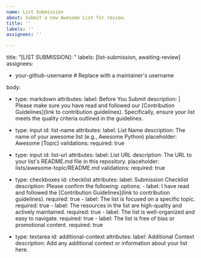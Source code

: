 ```yaml
---
name: List Submission
about: Submit a new Awesome List for review.
title: ''
labels: ''
assignees: ''

---
```


title: "[LIST SUBMISSION]: "
labels: [list-submission, awaiting-review]
assignees:
  - your-github-username # Replace with a maintainer's username

body:
  - type: markdown
    attributes:
      label: Before You Submit
      description: |
        Please make sure you have read and followed our [Contribution Guidelines](link to contribution guidelines).  Specifically, ensure your list meets the quality criteria outlined in the guidelines.

  - type: input
    id: list-name
    attributes:
      label: List Name
      description: The name of your awesome list (e.g., Awesome Python)
      placeholder: Awesome [Topic]
    validations:
      required: true
  - type: input
    id: list-url
    attributes:
      label: List URL
      description: The URL to your list's README.md file in this repository.
      placeholder: lists/awesome-topic/README.md
    validations:
      required: true

  - type: checkboxes
    id: checklist
    attributes:
      label: Submission Checklist
      description: Please confirm the following:
      options:
        - label: I have read and followed the [Contribution Guidelines](link to contribution guidelines).
          required: true
        - label: The list is focused on a specific topic.
          required: true
        - label: The resources in the list are high-quality and actively maintained.
          required: true
        - label: The list is well-organized and easy to navigate.
          required: true
        - label: The list is free of bias or promotional content.
          required: true

  - type: textarea
    id: additional-context
    attributes:
      label: Additional Context
      description: Add any additional context or information about your list here.
